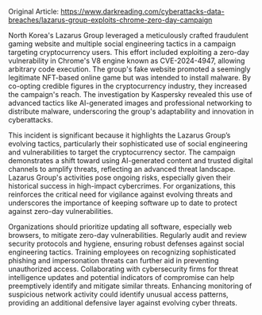 Original Article: https://www.darkreading.com/cyberattacks-data-breaches/lazarus-group-exploits-chrome-zero-day-campaign

North Korea's Lazarus Group leveraged a meticulously crafted fraudulent gaming website and multiple social engineering tactics in a campaign targeting cryptocurrency users. This effort included exploiting a zero-day vulnerability in Chrome's V8 engine known as CVE-2024-4947, allowing arbitrary code execution. The group's fake website promoted a seemingly legitimate NFT-based online game but was intended to install malware. By co-opting credible figures in the cryptocurrency industry, they increased the campaign's reach. The investigation by Kaspersky revealed this use of advanced tactics like AI-generated images and professional networking to distribute malware, underscoring the group's adaptability and innovation in cyberattacks.

This incident is significant because it highlights the Lazarus Group’s evolving tactics, particularly their sophisticated use of social engineering and vulnerabilities to target the cryptocurrency sector. The campaign demonstrates a shift toward using AI-generated content and trusted digital channels to amplify threats, reflecting an advanced threat landscape. Lazarus Group's activities pose ongoing risks, especially given their historical success in high-impact cybercrimes. For organizations, this reinforces the critical need for vigilance against evolving threats and underscores the importance of keeping software up to date to protect against zero-day vulnerabilities.

Organizations should prioritize updating all software, especially web browsers, to mitigate zero-day vulnerabilities. Regularly audit and review security protocols and hygiene, ensuring robust defenses against social engineering tactics. Training employees on recognizing sophisticated phishing and impersonation threats can further aid in preventing unauthorized access. Collaborating with cybersecurity firms for threat intelligence updates and potential indicators of compromise can help preemptively identify and mitigate similar threats. Enhancing monitoring of suspicious network activity could identify unusual access patterns, providing an additional defensive layer against evolving cyber threats.